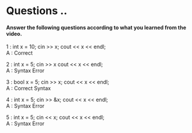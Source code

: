 # Questions ..

#### Answer the following questions according to what you learned from the video.

1 : int x = 10; cin >> x; cout << x << endl;  
A : Correct

2 : int x = 5; cin >> x cout << x << endl;  
A : Syntax Error

3 : bool x = 5; cin >> x; cout << x << endl;  
A : Correct Syntax

4 : int x = 5; cin >> &x; cout << x << endl;  
A : Syntax Error

5 : int x = 5; cin << x; cout << x << endl;  
A : Syntax Error
